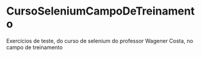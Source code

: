 # CursoSeleniumCampoDeTreinamento
Exercícios de teste, do curso de selenium do professor Wagener Costa, no campo de treinamento

